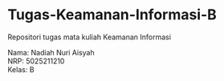 # Tugas-Keamanan-Informasi-B

Repositori tugas mata kuliah Keamanan Informasi

Nama: Nadiah Nuri Aisyah  
NRP: 5025211210  
Kelas: B

